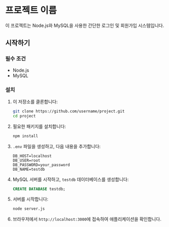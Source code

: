 # 프로젝트 이름

이 프로젝트는 Node.js와 MySQL을 사용한 간단한 로그인 및 회원가입 시스템입니다.

## 시작하기

### 필수 조건

- Node.js
- MySQL

### 설치

1. 이 저장소를 클론합니다:

    ```bash
    git clone https://github.com/username/project.git
    cd project
    ```

2. 필요한 패키지를 설치합니다:

    ```bash
    npm install
    ```

3. `.env` 파일을 생성하고, 다음 내용을 추가합니다:

    ```plaintext
    DB_HOST=localhost
    DB_USER=root
    DB_PASSWORD=your_password
    DB_NAME=testdb
    ```

4. MySQL 서버를 시작하고, `testdb` 데이터베이스를 생성합니다:

    ```sql
    CREATE DATABASE testdb;
    ```

5. 서버를 시작합니다:

    ```bash
    node server.js
    ```

6. 브라우저에서 `http://localhost:3000`에 접속하여 애플리케이션을 확인합니다.

